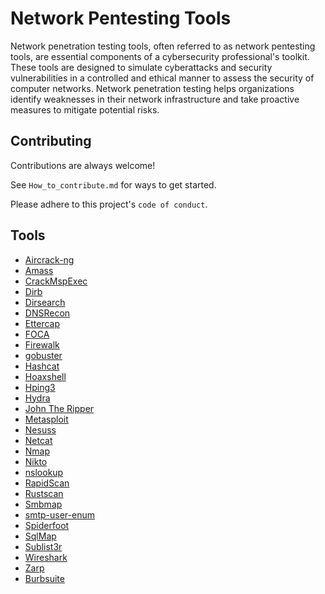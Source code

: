 

# Network Pentesting Tools
Network penetration testing tools, often referred to as network pentesting tools, are essential components of a cybersecurity professional's toolkit. These tools are designed to simulate cyberattacks and security vulnerabilities in a controlled and ethical manner to assess the security of computer networks. Network penetration testing helps organizations identify weaknesses in their network infrastructure and take proactive measures to mitigate potential risks.





## Contributing

Contributions are always welcome!

See `How_to_contribute.md` for ways to get started.

Please adhere to this project's `code of conduct`.


## Tools

 - [Aircrack-ng](https://github.com/gurusakharwade/HPTI-SEP-2023/tree/main/Tools/Aircrack-ng)
 - [Amass](https://github.com/gurusakharwade/HPTI-SEP-2023/tree/main/Tools/Amass)
 - [CrackMspExec](https://github.com/gurusakharwade/HPTI-SEP-2023/tree/main/Tools/CrackMspExec)
 - [Dirb](https://github.com/gurusakharwade/HPTI-SEP-2023/tree/main/Tools/Dirb)
 - [Dirsearch](https://github.com/gurusakharwade/HPTI-SEP-2023/tree/main/Tools/Dirsearch)
 - [DNSRecon](https://github.com/gurusakharwade/HPTI-SEP-2023/tree/main/Tools/DNSRecon)
 - [Ettercap](https://github.com/gurusakharwade/HPTI-SEP-2023/tree/main/Tools/Ettercap)
 - [FOCA](https://github.com/gurusakharwade/HPTI-SEP-2023/tree/main/Tools/FOCA)
 - [Firewalk](https://github.com/gurusakharwade/HPTI-SEP-2023/tree/main/Tools/Firewalk)
 - [gobuster](https://github.com/gurusakharwade/HPTI-SEP-2023/tree/main/Tools/gobuster)
 - [Hashcat](https://github.com/gurusakharwade/HPTI-SEP-2023/tree/main/Tools/Hashcat/Document)
 - [Hoaxshell](https://github.com/gurusakharwade/HPTI-SEP-2023/tree/main/Tools/Hoaxshell/Document)
 - [Hping3](https://github.com/gurusakharwade/HPTI-SEP-2023/tree/main/Tools/Hping3/Document)
 - [Hydra](https://github.com/gurusakharwade/HPTI-SEP-2023/tree/main/Tools/Hydra)
 - [John The Ripper](https://github.com/gurusakharwade/HPTI-SEP-2023/tree/main/Tools/John%20The%20Ripper)
 - [Metasploit](https://github.com/gurusakharwade/HPTI-SEP-2023/tree/main/Tools/Metasploit)
 - [Nesuss](https://github.com/gurusakharwade/HPTI-SEP-2023/tree/main/Tools/Nessus)
 - [Netcat](https://github.com/gurusakharwade/HPTI-SEP-2023/tree/main/Tools/Netcat)
 - [Nmap](https://github.com/gurusakharwade/HPTI-SEP-2023/tree/main/Tools/Nmap)
 - [Nikto](https://github.com/gurusakharwade/HPTI-SEP-2023/tree/main/Tools/nikto)
 - [nslookup](https://github.com/gurusakharwade/HPTI-SEP-2023/tree/main/Tools/nslookup/Document)
 - [RapidScan](https://github.com/gurusakharwade/HPTI-SEP-2023/tree/main/Tools/RapidScan)
 - [Rustscan](https://github.com/gurusakharwade/HPTI-SEP-2023/tree/main/Tools/Rustscan)
 - [Smbmap](https://github.com/gurusakharwade/HPTI-SEP-2023/tree/main/Tools/Smbmap)
 - [smtp-user-enum](https://github.com/gurusakharwade/HPTI-SEP-2023/tree/main/Tools/smtp-user-enum)
 - [Spiderfoot](https://github.com/gurusakharwade/HPTI-SEP-2023/tree/main/Tools/Spiderfoot)
 - [SqlMap](https://github.com/gurusakharwade/HPTI-SEP-2023/tree/main/Tools/SqlMap)
 - [Sublist3r](https://github.com/gurusakharwade/HPTI-SEP-2023/tree/main/Tools/sublist3r)
 - [Wireshark](https://github.com/gurusakharwade/HPTI-SEP-2023/tree/main/Tools/Wireshark)
 - [Zarp](https://github.com/gurusakharwade/HPTI-SEP-2023/tree/main/Tools/Zarp)
 - [Burbsuite](https://github.com/Burpsuite/HPTI-SEP-2023/tree/main/Tools/Burpsuite)
